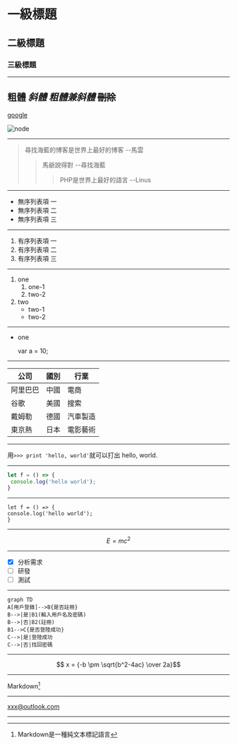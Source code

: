 # 一級標題  
## 二級標題  
### 三級標題  
---
**粗體**
*斜體*
***粗體兼斜體***
~~刪除~~
---
[google](http://www.google.com/)

![node](https://cdn.auth0.com/blog/nodejs-awesome-polls/nodejs_logo.png )

---
> 尋找海藍的博客是世界上最好的博客  --馬雲
>> 馬爺說得對 --尋找海藍
>>> PHP是世界上最好的語言 --Linus 
---
- 無序列表項 一
- 無序列表項 二
- 無序列表項 三
---
1. 有序列表項 一
2. 有序列表項 二
3. 有序列表項 三
---
1. one
    1. one-1
    2. two-2
2. two 
    * two-1
    * two-2
---
* one
  
    var a = 10;
---
| 公司     | 國別 | 行業     |
| -------- | ---- | -------- |
| 阿里巴巴 | 中國 | 電商     |
| 谷歌     | 美國 | 搜索     |
| 戴姆勒   | 德國 | 汽車製造 |
| 東京熱   | 日本 | 電影藝術 |

---
用`>>> print 'hello, world'`就可以打出 hello, world.

---
```JavaScript
let f = () => {
 console.log('hello world');   
}
```
---


    let f = () => {
    console.log('hello world');   
    }


---

```math
E = mc^2
```

---

- [x] 分析需求
- [ ] 研發
- [ ] 測試

---

```mermaid
graph TD
A[用戶登錄]-->B{是否註冊}
B-->|是|B1(輸入用戶名及密碼)
B-->|否|B2(註冊)
B1-->C{是否登陸成功}
C-->|是|登陸成功
C-->|否|找回密碼
```
---

$$ x = {-b \pm \sqrt{b^2-4ac} \over 2a}$$

---
Markdown[^1]

[^1]: Markdown是一種純文本標記語言      

---
<xxx@outlook.com>

---
